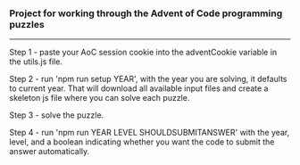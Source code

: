 ### Project for working through the Advent of Code programming puzzles

---

Step 1 - paste your AoC session cookie into the adventCookie variable in the utils.js file.

Step 2 - run 'npm run setup YEAR', with the year you are solving, it defaults to current year. That will download all available input files and create a skeleton js file where you can solve each puzzle.

Step 3 - solve the puzzle.

Step 4 - run 'npm run YEAR LEVEL SHOULDSUBMITANSWER' with the year, level, and a boolean indicating whether you want the code to submit the answer automatically.
